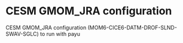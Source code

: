 # CESM GMOM_JRA configuration
CESM GMOM_JRA configuration (MOM6-CICE6-DATM-DROF-SLND-SWAV-SGLC) to run with payu
